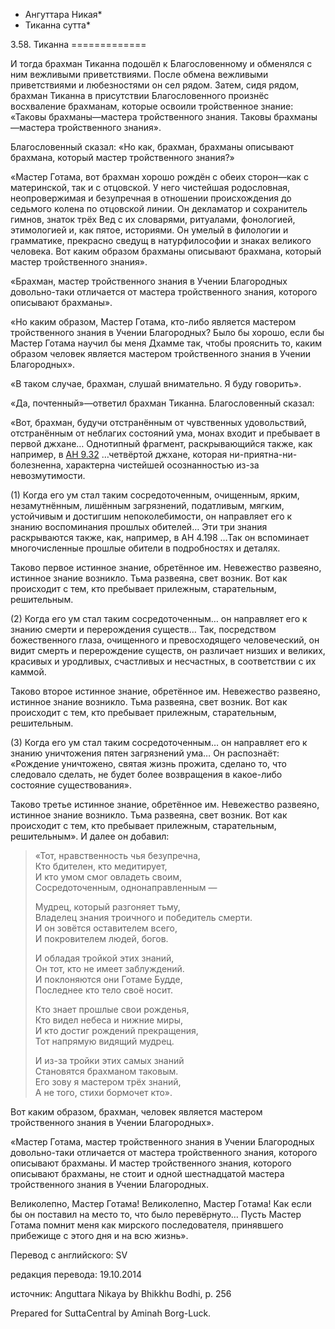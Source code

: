 * Ангуттара Никая*
* Тиканна сутта*

3\.58\. Тиканна
\=\=\=\=\=\=\=\=\=\=\=\=\=

И тогда брахман Тиканна подошёл к Благословенному и обменялся с ним вежливыми приветствиями\. После обмена вежливыми приветствиями и любезностями он сел рядом\. Затем, сидя рядом, брахман Тиканна в присутствии Благословенного произнёс восхваление брахманам, которые освоили тройственное знание: «Таковы брахманы—мастера тройственного знания\. Таковы брахманы—мастера тройственного знания»\.

Благословенный сказал: «Но как, брахман, брахманы описывают брахмана, который мастер тройственного знания?»

«Мастер Готама, вот брахман хорошо рождён с обеих сторон—как с материнской, так и с отцовской\. У него чистейшая родословная, неопровержимая и безупречная в отношении происхождения до седьмого колена по отцовской линии\. Он декламатор и сохранитель гимнов, знаток трёх Вед с их словарями, ритуалами, фонологией, этимологией и, как пятое, историями\. Он умелый в филологии и грамматике, прекрасно сведущ в натурфилософии и знаках великого человека\. Вот каким образом брахманы описывают брахмана, который мастер тройственного знания»\.

«Брахман, мастер тройственного знания в Учении Благородных довольно\-таки отличается от мастера тройственного знания, которого описывают брахманы»\.

«Но каким образом, Мастер Готама, кто\-либо является мастером тройственного знания в Учении Благородных? Было бы хорошо, если бы Мастер Готама научил бы меня Дхамме так, чтобы прояснить то, каким образом человек является мастером тройственного знания в Учении Благородных»\.

«В таком случае, брахман, слушай внимательно\. Я буду говорить»\.

«Да, почтенный»—ответил брахман Тиканна\. Благословенный сказал:

«Вот, брахман, будучи отстранённым от чувственных удовольствий, отстранённым от неблагих состояний ума, монах входит и пребывает в первой джхане… Однотипный фрагмент, раскрывающийся также, как например, в [АН 9\.32](/an9\.32/ru/sv) …четвёртой джхане, которая ни\-приятна\-ни\-болезненна, характерна чистейшей осознанностью из\-за невозмутимости\.

\(1\) Когда его ум стал таким сосредоточенным, очищенным, ярким, незамутнённым, лишённым загрязнений, податливым, мягким, устойчивым и достигшим непоколебимости, он направляет его к знанию воспоминания прошлых обителей… Эти три знания раскрываются также, как, например, в АН 4\.198 …Так он вспоминает многочисленные прошлые обители в подробностях и деталях\.

Таково первое истинное знание, обретённое им\. Невежество развеяно, истинное знание возникло\. Тьма развеяна, свет возник\. Вот как происходит с тем, кто пребывает прилежным, старательным, решительным\.

\(2\) Когда его ум стал таким сосредоточенным… он направляет его к знанию смерти и перерождения существ… Так, посредством божественного глаза, очищенного и превосходящего человеческий, он видит смерть и перерождение существ, он различает низших и великих, красивых и уродливых, счастливых и несчастных, в соответствии с их каммой\.

Таково второе истинное знание, обретённое им\. Невежество развеяно, истинное знание возникло\. Тьма развеяна, свет возник\. Вот как происходит с тем, кто пребывает прилежным, старательным, решительным\.

\(3\) Когда его ум стал таким сосредоточенным… он направляет его к знанию уничтожения пятен загрязнений ума… Он распознаёт: «Рождение уничтожено, святая жизнь прожита, сделано то, что следовало сделать, не будет более возвращения в какое\-либо состояние существования»\.

Таково третье истинное знание, обретённое им\. Невежество развеяно, истинное знание возникло\. Тьма развеяна, свет возник\. Вот как происходит с тем, кто пребывает прилежным, старательным, решительным»\. И далее он добавил:

> «Тот, нравственность чья безупречна,  
> Кто бдителен, кто медитирует,  
> И кто умом смог овладеть своим,  
> Сосредоточенным, однонаправленным —  
>   
> Мудрец, который разгоняет тьму,  
> Владелец знания троичного и победитель смерти\.  
> И он зовётся оставителем всего,  
> И покровителем людей, богов\.  
>   
> И обладая тройкой этих знаний,  
> Он тот, кто не имеет заблуждений\.  
> И поклоняются они Готаме Будде,  
> Последнее кто тело своё носит\.  
>   
> Кто знает прошлые свои рожденья,  
> Кто видел небеса и нижние миры,  
> И кто достиг рождений прекращения,  
> Тот напрямую видящий мудрец\.  
>   
> И из\-за тройки этих самых знаний  
> Становятся брахманом таковым\.  
> Его зову я мастером трёх знаний,  
> А не того, стихи бормочет кто»\.

Вот каким образом, брахман, человек является мастером тройственного знания в Учении Благородных»\.

«Мастер Готама, мастер тройственного знания в Учении Благородных довольно\-таки отличается от мастера тройственного знания, которого описывают брахманы\. И мастер тройственного знания, которого описывают брахманы, не стоит и одной шестнадцатой мастера тройственного знания в Учении Благородных\.

Великолепно, Мастер Готама\! Великолепно, Мастер Готама\! Как если бы он поставил на место то, что было перевёрнуто… Пусть Мастер Готама помнит меня как мирского последователя, принявшего прибежище с этого дня и на всю жизнь»\.

Перевод с английского: SV

редакция перевода: 19\.10\.2014

источник: Anguttara Nikaya by Bhikkhu Bodhi, p\. 256

Prepared for SuttaCentral by Aminah Borg\-Luck\.